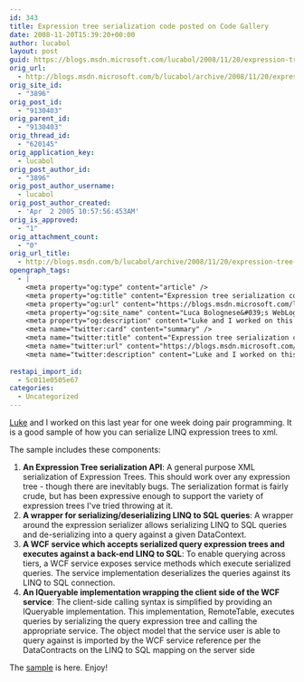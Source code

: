 ```yaml
---
id: 343
title: Expression tree serialization code posted on Code Gallery
date: 2008-11-20T15:39:20+00:00
author: lucabol
layout: post
guid: https://blogs.msdn.microsoft.com/lucabol/2008/11/20/expression-tree-serialization-code-posted-on-code-gallery/
orig_url:
  - http://blogs.msdn.microsoft.com/b/lucabol/archive/2008/11/20/expression-tree-serialization-code-posted-on-code-gallery.aspx
orig_site_id:
  - "3896"
orig_post_id:
  - "9130403"
orig_parent_id:
  - "9130403"
orig_thread_id:
  - "620145"
orig_application_key:
  - lucabol
orig_post_author_id:
  - "3896"
orig_post_author_username:
  - lucabol
orig_post_author_created:
  - 'Apr  2 2005 10:57:56:453AM'
orig_is_approved:
  - "1"
orig_attachment_count:
  - "0"
orig_url_title:
  - http://blogs.msdn.com/b/lucabol/archive/2008/11/20/expression-tree-serialization-code-posted-on-code-gallery.aspx
opengraph_tags:
  - |
    <meta property="og:type" content="article" />
    <meta property="og:title" content="Expression tree serialization code posted on Code Gallery" />
    <meta property="og:url" content="https://blogs.msdn.microsoft.com/lucabol/2008/11/20/expression-tree-serialization-code-posted-on-code-gallery/" />
    <meta property="og:site_name" content="Luca Bolognese&#039;s WebLog" />
    <meta property="og:description" content="Luke and I worked on this last year for one week doing pair programming. It is a good sample of how you can serialize LINQ expression trees to xml. The sample includes these components: An Expression Tree serialization API: A general purpose XML serialization of Expression Trees. This should work over any expression tree  -..." />
    <meta name="twitter:card" content="summary" />
    <meta name="twitter:title" content="Expression tree serialization code posted on Code Gallery" />
    <meta name="twitter:url" content="https://blogs.msdn.microsoft.com/lucabol/2008/11/20/expression-tree-serialization-code-posted-on-code-gallery/" />
    <meta name="twitter:description" content="Luke and I worked on this last year for one week doing pair programming. It is a good sample of how you can serialize LINQ expression trees to xml. The sample includes these components: An Expression Tree serialization API: A general purpose XML serialization of Expression Trees. This should work over any expression tree  -..." />
    
restapi_import_id:
  - 5c011e0505e67
categories:
  - Uncategorized
---
```

[Luke](http://blogs.msdn.com/lukeh/default.aspx) and I worked on this last year for one week doing pair programming. It is a good sample of how you can serialize LINQ expression trees to xml. 

The sample includes these components:

  1. **An Expression Tree serialization API**: A general purpose XML serialization of Expression Trees. This should work over any expression tree  - though there are inevitably bugs. The serialization format is fairly crude, but has been expressive enough to support the variety of expression trees I've tried throwing at it. 
  2. **A wrapper for serializing/deserializing LINQ to SQL queries**: A wrapper around the expression serializer allows serializing LINQ to SQL queries and de-serializing into a query against a given DataContext. 
  3. **A WCF service which accepts serialized query expression trees and executes against a back-end LINQ to SQL**: To enable querying across tiers, a WCF service exposes service methods which execute serialized queries. The service implementation deserializes the queries against its LINQ to SQL connection. 
  4. **An IQueryable implementation wrapping the client side of the WCF service**: The client-side calling syntax is simplified by providing an IQueryable implementation. This implementation, RemoteTable, executes queries by serializing the query expression tree and calling the appropriate service. The object model that the service user is able to query against is imported by the WCF service reference per the DataContracts on the LINQ to SQL mapping on the server side

The [sample](http://code.msdn.microsoft.com/exprserialization) is here. Enjoy!
